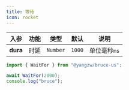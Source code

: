 ```yaml
---
title: 等待
icon: rocket
---
```


入参|功能|类型|默认|说明
:-:|:-:|:-:|:-:|-
**dura**|时延|`Number`|`1000`|单位毫秒`ms`

```js
import { WaitFor } from "@yangzw/bruce-us";

await WaitFor(2000);
console.log("bruce");
```